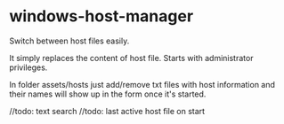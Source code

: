 windows-host-manager
====================

Switch between host files easily. 

It simply replaces the content of host file. Starts with administrator privileges.

In folder assets/hosts just add/remove txt files with host information and their names will show up in the form once it's started. 


//todo: text search 
//todo: last active host file on start